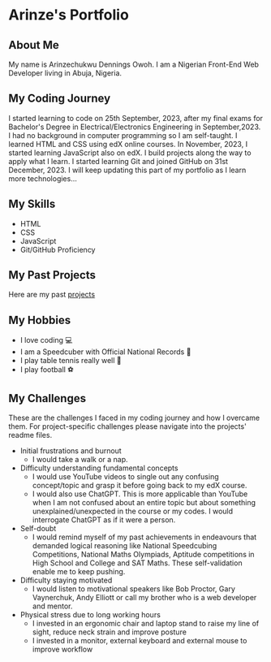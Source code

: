 # Arinze's Portfolio
## About Me
My name is Arinzechukwu Dennings Owoh. I am a Nigerian Front-End Web Developer living in Abuja, Nigeria.
## My Coding Journey
I started learning to code on 25th September, 2023, after my final exams for Bachelor's Degree in Electrical/Electronics Engineering in September,2023. I had no background in computer programming so I am self-taught. I learned HTML and CSS using edX online courses. In November, 2023, I started learning JavaScript also on edX. I build projects along the way to apply what I learn. I started learning Git and joined GitHub on 31st December, 2023. I will keep updating this part of my portfolio as I learn more technologies...
## My Skills
* HTML
* CSS
* JavaScript
* Git/GitHub Proficiency
## My Past Projects
Here are my past [projects](projects)
## My Hobbies
* I love coding 💻
* I am a Speedcuber with Official National Records 🧠
* I play table tennis really well 🏓
* I play football ⚽
## My Challenges
These are the challenges I faced in my coding journey and how I overcame them. For project-specific challenges please navigate into the projects' readme files.
* Initial frustrations and burnout
  * I would take a walk or a nap.
* Difficulty understanding fundamental concepts
  * I would use YouTube videos to single out any confusing concept/topic and grasp it before going back to my edX course.
  * I would also use ChatGPT. This is more applicable than YouTube when I am not confused about an entire topic but about something unexplained/unexpected in the course or my codes. I would interrogate ChatGPT as if it were a person.
* Self-doubt
  * I would remind myself of my past achievements in endeavours that demanded logical reasoning like National Speedcubing Competitions, National Maths Olympiads, Aptitude competitions in High School and College and SAT Maths. These self-validation enable me to keep pushing.
* Difficulty staying motivated
  * I would listen to motivational speakers like Bob Proctor, Gary Vaynerchuk, Andy Elliott or call my brother who is a web developer and mentor.
* Physical stress due to long working hours
  * I invested in an ergonomic chair and laptop stand to raise my line of sight, reduce neck strain and improve posture
  * I invested in a monitor, external keyboard and external mouse to improve workflow
